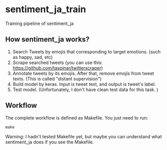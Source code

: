 
# sentiment_ja_train
Training pipeline of sentiment_ja


## How sentiment_ja works?

1. Search Tweets by emojis that corresponding to target emotions. (such as happy, sad, etc)
2. Scrape searched tweets (you can use this: https://github.com/taspinar/twitterscraper)
3. Annotate tweets by its emojis. After that, remove emojis from tweet texts. (This is called "distant supervision")
4. Build model by keras. Input is tweet text, and output is tweet's label.
5. Test model. (Unfortunately, I don't have clean test data for this task. )

## Workflow

The complete workflow is defined as Makefile. You just need to run:

```
make
```

Warning: I hadn't tested Makefile yet, but maybe you can understand what sentiment_ja does if you see the Makefile.